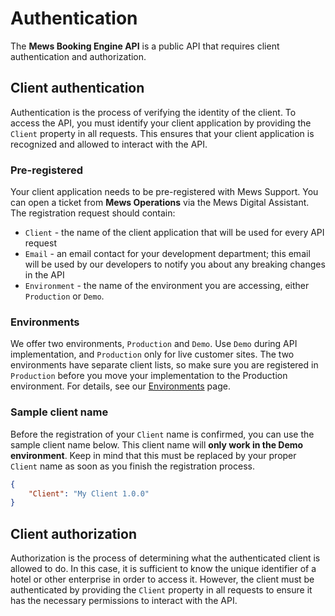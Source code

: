 # Authentication

The __Mews Booking Engine API__ is a public API that requires client authentication and authorization. 

## Client authentication

Authentication is the process of verifying the identity of the client. To access the API, you must identify your client application by providing the `Client` property in all requests. This ensures that your client application is recognized and allowed to interact with the API.

### Pre-registered

Your client application needs to be pre-registered with Mews Support. You can open a ticket from __Mews Operations__ via the Mews Digital Assistant. The registration request should contain:

* `Client` - the name of the client application that will be used for every API request
* `Email` - an email contact for your development department; this email will be used by our developers to notify you about any breaking changes in the API
* `Environment` - the name of the environment you are accessing, either `Production` or `Demo`.

### Environments

We offer two environments, `Production` and `Demo`. Use `Demo` during API implementation, and `Production` only for live customer sites.
The two environments have separate client lists, so make sure you are registered in `Production` before you move your implementation to the Production environment.
For details, see our [Environments](environments.md) page.

### Sample client name

Before the registration of your `Client` name is confirmed, you can use the sample client name below. This client name will **only work in the Demo environment**.
Keep in mind that this must be replaced by your proper `Client` name as soon as you finish the registration process.

```json
{
    "Client": "My Client 1.0.0"
}
```

## Client authorization

Authorization is the process of determining what the authenticated client is allowed to do. In this case, it is sufficient to know the unique identifier of a hotel or other enterprise in order to access it. However, the client must be authenticated by providing the `Client` property in all requests to ensure it has the necessary permissions to interact with the API.
